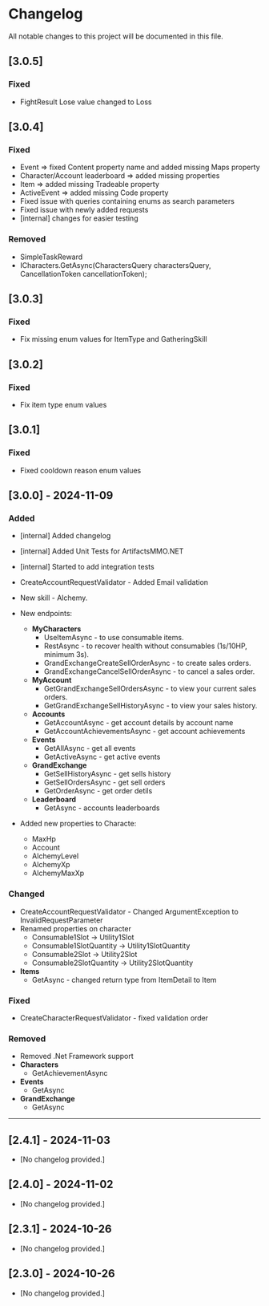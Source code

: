 ﻿# Changelog

All notable changes to this project will be documented in this file.

## [3.0.5]

### Fixed
- FightResult Lose value changed to Loss

## [3.0.4]

### Fixed
- Event => fixed Content property name and added missing Maps property
- Character/Account leaderboard => added missing properties
- Item => added missing Tradeable property
- ActiveEvent => added missing Code property
- Fixed issue with queries containing enums as search parameters
- Fixed issue with newly added requests
- [internal] changes for easier testing

### Removed
- SimpleTaskReward
- ICharacters.GetAsync(CharactersQuery charactersQuery, CancellationToken cancellationToken);

## [3.0.3]

### Fixed
- Fix missing enum values for ItemType and GatheringSkill

## [3.0.2]

### Fixed
- Fix item type enum values

## [3.0.1]

### Fixed
- Fixed cooldown reason enum values

## [3.0.0] - 2024-11-09

### Added
- [internal] Added changelog
- [internal] Added Unit Tests for ArtifactsMMO.NET
- [internal] Started to add integration tests
- CreateAccountRequestValidator - Added Email validation
- New skill - Alchemy.
- New endpoints:
	- **MyCharacters**
		- UseItemAsync - to use consumable items.
		- RestAsync - to recover health without consumables (1s/10HP, minimum 3s).
		- GrandExchangeCreateSellOrderAsync - to create sales orders.
		- GrandExchangeCancelSellOrderAsync - to cancel a sales order.
	- **MyAccount**
		- GetGrandExchangeSellOrdersAsync - to view your current sales orders.
		- GetGrandExchangeSellHistoryAsync - to view your sales history.
	- **Accounts**
		- GetAccountAsync - get account details by account name
		- GetAccountAchievementsAsync - get account achievements
	- **Events**
		- GetAllAsync - get all events
		- GetActiveAsync - get active events
	- **GrandExchange**
		- GetSellHistoryAsync - get sells history
		- GetSellOrdersAsync - get sell orders
		- GetOrderAsync - get order detils
	- **Leaderboard**
		- GetAsync - accounts leaderboards

- Added new properties to Characte: 
	- MaxHp
	- Account
	- AlchemyLevel
	- AlchemyXp
	- AlchemyMaxXp

### Changed
- CreateAccountRequestValidator - Changed ArgumentException to InvalidRequestParameter
- Renamed properties on character
	- Consumable1Slot -> Utility1Slot
	- Consumable1SlotQuantity -> Utility1SlotQuantity
	- Consumable2Slot -> Utility2Slot
	- Consumable2SlotQuantity -> Utility2SlotQuantity
- **Items**
	- GetAsync - changed return type from ItemDetail to Item

### Fixed
- CreateCharacterRequestValidator - fixed validation order

### Removed
- Removed .Net Framework support
- **Characters**
	- GetAchievementAsync
- **Events**
	- GetAsync
- **GrandExchange**
	- GetAsync

---

## [2.4.1] - 2024-11-03
- [No changelog provided.]

## [2.4.0] - 2024-11-02
- [No changelog provided.]

## [2.3.1] - 2024-10-26
- [No changelog provided.]

## [2.3.0] - 2024-10-26
- [No changelog provided.]
